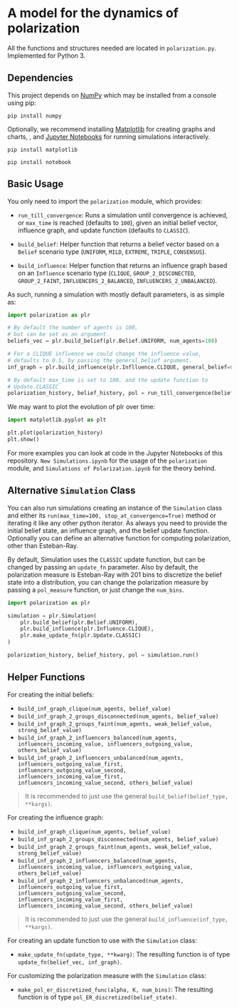 # A model for the dynamics of polarization

All the functions and structures needed are located in `polarization.py`. Implemented for Python 3.

## Dependencies

This project depends on [NumPy](https://numpy.org/index.html) which may be installed from a console using pip:

```
pip install numpy
```

Optionally, we recommend installing [Matplotlib](https://matplotlib.org/) for creating graphs and charts, , and [Jupyter Notebooks](https://jupyter.org/index.html) for running simulations interactively.

```
pip install matplotlib
```

```
pip install notebook
```

## Basic Usage

You only need to import the `polarization` module, which provides:

- `run_till_convergence`: Runs a simulation until convergence is achieved, or `max_time` is reached (defaults to `100`), given an initial belief vector, influence graph, and update function (defaults to `CLASSIC`).

- `build_belief`: Helper function that returns a belief vector based on a `Belief` scenario type (`UNIFORM`, `MILD`, `EXTREME`, `TRIPLE`, `CONSENSUS`).

- `build_influence`: Helper function that returns an influence graph based on an `Influence` scenario type (`CLIQUE`, `GROUP_2_DISCONECTED`, `GROUP_2_FAINT`, `INFLUENCERS_2_BALANCED`, `INFLUENCERS_2_UNBALANCED`).

As such, running a simulation with mostly default parameters, is as simple as:

```python
import polarization as plr

# By default the number of agents is 100,
# but can be set as an argument.
beliefs_vec = plr.build_belief(plr.Belief.UNIFORM, num_agents=100)

# For a CLIQUE influence we could change the influence value,
# defaults to 0.5, by passing the general_belief argument.
inf_graph = plr.build_influence(plr.Inflluence.CLIQUE, general_belief=0.5)

# By default max_time is set to 100, and the update function to
# Update.CLASSIC
polarization_history, belief_history, pol = run_till_convergence(belief_vec, inf_graph, update_type=plr.Update.CLASSIC)
```

We may want to plot the evolution of plr over time:
```python
import matplotlib.pyplot as plt

plt.plot(polarization_history)
plt.show()
```

For more examples you can look at code in the Jupyter Notebooks of this repository. `New Simulations.ipynb` for the usage of the `polarization` module, and `Simulations of Polarization.ipynb` for the theory behind.

## Alternative `Simulation` Class

You can also run simulations creating an instance of the `Simulation` class and either its `run(max_time=100, stop_at_convergence=True)` method or iterating it like any other python iterator. As always you need to provide the initial belief state, an influence graph, and the belief update function. Optionally you can define an alternative function for computing polarization, other than Esteban-Ray.

By default, Simulation uses the `CLASSIC` update function, but can be changed by passing an `update_fn` parameter. Also by default, the polarization measure is Esteban-Ray with 201 bins to discretize the belief state into a distribution, you can change the polarization measure by passing a `pol_measure` function, or just change the `num_bins`.

```python
import polarization as plr

simulation = plr.Simulation(
    plr.build_belief(plr.Belief.UNIFORM),
    plr.build_influence(plr.Influence.CLIQUE),
    plr.make_update_fn(plr.Update.CLASSIC)
)

polarization_history, belief_history, pol = simulation.run()
```

## Helper Functions

For creating the initial beliefs:

- `build_inf_graph_clique(num_agents, belief_value)`
- `build_inf_graph_2_groups_disconnected(num_agents, belief_value)`
- `build_inf_graph_2_groups_faint(num_agents, weak_belief_value, strong_belief_value)`
- `build_inf_graph_2_influencers_balanced(num_agents, influencers_incoming_value, influencers_outgoing_value, others_belief_value)`
- `build_inf_graph_2_influencers_unbalanced(num_agents, influencers_outgoing_value_first, influencers_outgoing_value_second, influencers_incoming_value_first, influencers_incoming_value_second, others_belief_value)`

> It is recommended to just use the general `build_belief(belief_type, **kargs)`.

For creating the influence graph:

- `build_inf_graph_clique(num_agents, belief_value)`
- `build_inf_graph_2_groups_disconnected(num_agents, belief_value)`
- `build_inf_graph_2_groups_faint(num_agents, weak_belief_value, strong_belief_value)`
- `build_inf_graph_2_influencers_balanced(num_agents, influencers_incoming_value, influencers_outgoing_value, others_belief_value)`
- `build_inf_graph_2_influencers_unbalanced(num_agents, influencers_outgoing_value_first, influencers_outgoing_value_second, influencers_incoming_value_first, influencers_incoming_value_second, others_belief_value)`

> It is recommended to just use the general `build_influence(inf_type, **kargs)`.

For creating an update function to use with the `Simulation` class:

- `make_update_fn(update_type, **kwarg)`: The resulting function is of type `update_fn(belief_vec, inf_graph)`.

For customizing the polarization measure with the `Simulation` class:

- `make_pol_er_discretized_func(alpha, K, num_bins)`: The resulting function is of type `pol_ER_discretized(belief_state)`.